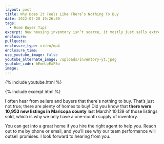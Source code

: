 ```yaml
---
layout: post
title: Why Does It Feels Like There’s Nothing To Buy
date: 2022-07-28 19:26:39
tags:
  - Home Buyer Tips
excerpt: New housing inventory isn’t scarce, it mostly just sells extremely quickly.
enclosure:
pullquote:
enclosure_type: video/mp4
enclosure_time:
use_youtube_image: false
youtube_alternate_image: /uploads/inventory-yt.jpeg
youtube_code: hEmeUpExF5o
image:
---
```

{% include youtube.html %}

{% include excerpt.html %}

I often hear from sellers and buyers that there's nothing to buy. That’s just not true; there are plenty of homes to buy\! Did you know that **there were 10,953 new listings in Maricopa county** last March? 10,139 of those listings sold, which is why we only have a one-month supply of inventory.

You can get into a great home if you hire the right agent to help you. Reach out to me by phone or email, and you'll see why our team performance will outsell promises. I look forward to hearing from you.
